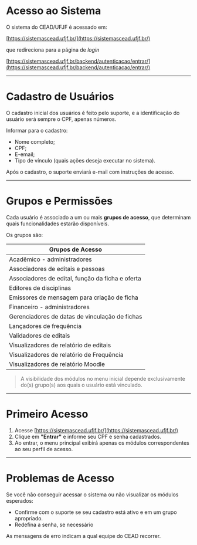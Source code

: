 # Acesso ao Sistema

O sistema do CEAD/UFJF é acessado em:

[https://sistemascead.ufjf.br/](https://sistemascead.ufjf.br/)

que redireciona para a página de _login_

[https://sistemascead.ufjf.br/backend/autenticacao/entrar/](https://sistemascead.ufjf.br/backend/autenticacao/entrar/)

---

# Cadastro de Usuários

O cadastro inicial dos usuários é feito pelo suporte, e a identificação do usuário será sempre o CPF, apenas números.

Informar para o cadastro:

- Nome completo;
- CPF;
- E-email;
- Tipo de vínculo (quais ações deseja executar no sistema).

Após o cadastro, o suporte enviará e-mail com instruções de acesso.

---

# Grupos e Permissões

Cada usuário é associado a um ou mais **grupos de acesso**, que determinam quais funcionalidades estarão disponíveis.

Os grupos são:

| Grupos de Acesso                                                                  |
|-----------------------------------------------------------------------------------|
| Acadêmico - administradores                                                       |
| Associadores de editais e pessoas                                                 |
| Associadores de edital, função da ficha e oferta                                  |
| Editores de disciplinas                                                           |
| Emissores de mensagem para criação de ficha                                       |
| Financeiro - administradores                                                      |
| Gerenciadores de datas de vinculação de fichas                                    |
| Lançadores de frequência                                                          |
| Validadores de editais                                                            |
| Visualizadores de relatório de editais                                            |
| Visualizadores de relatório de Frequência                                         |
| Visualizadores de relatório Moodle                                                |


> A visibilidade dos módulos no menu inicial depende exclusivamente do(s) grupo(s) aos quais o usuário está vinculado.

---

# Primeiro Acesso

1. Acesse [https://sistemascead.ufjf.br/](https://sistemascead.ufjf.br/)
2. Clique em **"Entrar"** e informe seu CPF e senha cadastrados.
3. Ao entrar, o menu principal exibirá apenas os módulos correspondentes ao seu perfil de acesso.

---

# Problemas de Acesso

Se você não conseguir acessar o sistema ou não visualizar os módulos esperados:

- Confirme com o suporte se seu cadastro está ativo e em um grupo apropriado.
- Redefina a senha, se necessário

As mensagens de erro indicam a qual equipe do CEAD recorrer.
